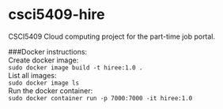 # csci5409-hire

CSCI5409 Cloud computing project for the part-time job portal.

###Docker instructions:  
Create docker image:  
```sudo docker image build -t hiree:1.0 .```  
List all images:   
```sudo docker image ls```  
Run the docker container:  
```sudo docker container run -p 7000:7000 -it hiree:1.0```

